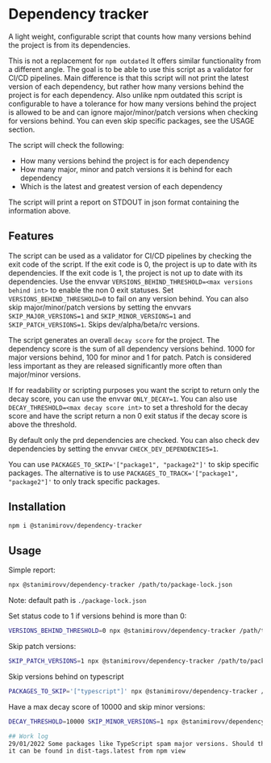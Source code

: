 # Dependency tracker

A light weight, configurable script that counts how many versions behind the project is from its dependencies.

This is not a replacement for `npm outdated` 
It offers similar functionality from a different angle. The goal is to be able to use this script as a validator for CI/CD pipelines.
Main difference is that this script will not print the latest version of each dependency, but rather how many versions behind the project is for each dependency.
Also unlike npm outdated this script is configurable to have a tolerance for how many versions behind the project is allowed to be and can ignore major/minor/patch versions when checking for versions behind.
You can even skip specific packages, see the USAGE section.

The script will check the following:
- How many versions behind the project is for each dependency
- How many major, minor and patch versions it is behind for each dependency
- Which is the latest and greatest version of each dependency

The script will print a report on STDOUT in json format containing the information above.

## Features

The script can be used as a validator for CI/CD pipelines by checking the exit code of the script.
If the exit code is 0, the project is up to date with its dependencies.
If the exit code is 1, the project is not up to date with its dependencies.
Use the envvar `VERSIONS_BEHIND_THRESHOLD=<max versions behind int>` to enable the non 0 exit statuses.
Set `VERSIONS_BEHIND_THRESHOLD=0` to fail on any version behind.
You can also skip major/minor/patch versions by setting the envvars `SKIP_MAJOR_VERSIONS=1` and `SKIP_MINOR_VERSIONS=1` and `SKIP_PATCH_VERSIONS=1`. 
Skips dev/alpha/beta/rc versions.

The script generates an overall `decay score` for the project.
The dependency score is the sum of all dependency versions behind.
1000 for major versions behind, 100 for minor and 1 for patch.
Patch is considered less important as they are released significantly more often than major/minor versions.

If for readability or scripting purposes you want the script to return only the decay score, you can use the envvar `ONLY_DECAY=1`.
You can also use `DECAY_THRESHOLD=<max decay score int>` to set a threshold for the decay score and have the script return a non 0 exit status if the decay score is above the threshold.

By default only the prd dependencies are checked.
You can also check dev dependencies by setting the envvar `CHECK_DEV_DEPENDENCIES=1`.

You can use `PACKAGES_TO_SKIP='["package1", "package2"]'` to skip specific packages.
The alternative is to use `PACKAGES_TO_TRACK='["package1", "package2"]'` to only track specific packages.

## Installation
```bash
npm i @stanimirovv/dependency-tracker
```

## Usage

Simple report:
```bash
npx @stanimirovv/dependency-tracker /path/to/package-lock.json
```
Note: default path is `./package-lock.json`

Set status code to 1 if versions behind is more than 0:
```bash
VERSIONS_BEHIND_THRESHOLD=0 npx @stanimirovv/dependency-tracker /path/to/package-lock.json
```

Skip patch versions:
```bash
SKIP_PATCH_VERSIONS=1 npx @stanimirovv/dependency-tracker /path/to/package-lock.json
```

Skip versions behind on typescript
```bash
PACKAGES_TO_SKIP='["typescript"]' npx @stanimirovv/dependency-tracker /path/to/package-lock.json
```

Have a max decay score of 10000 and skip minor versions:
```bash
DECAY_THRESHOLD=10000 SKIP_MINOR_VERSIONS=1 npx @stanimirovv/dependency-tracker /path/to/package-lock.json

## Work log
29/01/2022 Some packages like TypeScript spam major versions. Should the script detect if the version is the same as the previous one and skip it?
it can be found in dist-tags.latest from npm view